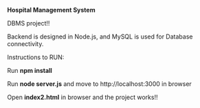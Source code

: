 ******Hospital Management System******

DBMS project!!

Backend is designed in Node.js, and MySQL is used for Database connectivity. 

Instructions to RUN:

Run **npm install**

Run **node server.js**  and move to http://localhost:3000 in browser

Open **index2.html** in browser and the project works!!

